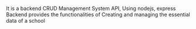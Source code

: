 It is a backend CRUD Management System API, Using nodejs, express
Backend provides the functionalities of Creating and managing the essential data of a school
